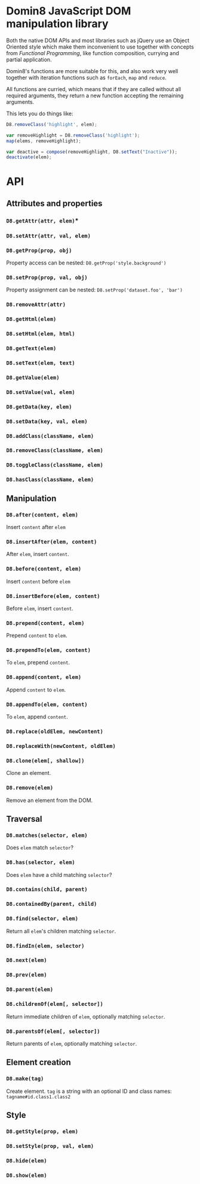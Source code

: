 # Domin8 JavaScript DOM manipulation library

Both the native DOM APIs and most libraries such as jQuery use an
Object Oriented style which make them inconvenient to use together with
concepts from *Functional Programming*, like function composition, currying
and partial application.

Domin8's functions are more suitable for this, and also work very well
together with iteration functions such as `forEach`, `map` and `reduce`.

All functions are curried, which means that if they are called without all
required arguments, they return a new function accepting the remaining
arguments.

This lets you do things like:

```JavaScript
D8.removeClass('highlight', elem);

var removeHighlight = D8.removeClass('highlight');
map(elems, removeHighlight);

var deactive = compose(removeHighlight, D8.setText("Inactive"));
deactivate(elem);

```

# API

## Attributes and properties

### `D8.getAttr(attr, elem)`*

### `D8.setAttr(attr, val, elem)`

### `D8.getProp(prop, obj)`

Property access can be nested: `D8.getProp('style.background')`

### `D8.setProp(prop, val, obj)`

Property assignment can be nested: `D8.setProp('dataset.foo', 'bar')`

### `D8.removeAttr(attr)`

### `D8.getHtml(elem)`

### `D8.setHtml(elem, html)`

### `D8.getText(elem)`

### `D8.setText(elem, text)`

### `D8.getValue(elem)`

### `D8.setValue(val, elem)`

### `D8.getData(key, elem)`

### `D8.setData(key, val, elem)`

### `D8.addClass(className, elem)`

### `D8.removeClass(className, elem)`

### `D8.toggleClass(className, elem)`

### `D8.hasClass(className, elem)`



## Manipulation

### `D8.after(content, elem)`

Insert `content` after `elem`

### `D8.insertAfter(elem, content)`

After `elem`, insert `content`.

### `D8.before(content, elem)`

Insert `content` before `elem`

### `D8.insertBefore(elem, content)`

Before `elem`, insert `content`.

### `D8.prepend(content, elem)`

Prepend `content` to `elem`.

### `D8.prependTo(elem, content)`

To `elem`, prepend `content`.

### `D8.append(content, elem)`

Append `content` to `elem`.

### `D8.appendTo(elem, content)`

To `elem`, append `content`.

### `D8.replace(oldElem, newContent)`

### `D8.replaceWith(newContent, oldElem)`

### `D8.clone(elem[, shallow])`

Clone an element.

### `D8.remove(elem)`

Remove an element from the DOM.
 

## Traversal

### `D8.matches(selector, elem)`

Does `elem` match `selector`?

### `D8.has(selector, elem)`

Does `elem` have a child matching `selector`?

### `D8.contains(child, parent)`

### `D8.containedBy(parent, child)`

### `D8.find(selector, elem)`

Return all `elem`'s children matching `selector`.

### `D8.findIn(elem, selector)`

### `D8.next(elem)`

### `D8.prev(elem)`

### `D8.parent(elem)`

### `D8.childrenOf(elem[, selector])`

Return immediate children of `elem`, optionally matching `selector`.

### `D8.parentsOf(elem[, selector])`

Return parents of `elem`, optionally matching `selector`.


## Element creation

### `D8.make(tag)`

Create element. `tag` is a string with an optional ID and class names:
`tagname#id.class1.class2`


## Style

### `D8.getStyle(prop, elem)`

### `D8.setStyle(prop, val, elem)`

### `D8.hide(elem)`

### `D8.show(elem)`
